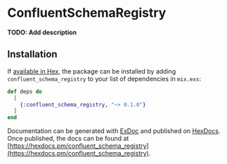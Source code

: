 # ConfluentSchemaRegistry

**TODO: Add description**

## Installation

If [available in Hex](https://hex.pm/docs/publish), the package can be installed
by adding `confluent_schema_registry` to your list of dependencies in `mix.exs`:

```elixir
def deps do
  [
    {:confluent_schema_registry, "~> 0.1.0"}
  ]
end
```

Documentation can be generated with [ExDoc](https://github.com/elixir-lang/ex_doc)
and published on [HexDocs](https://hexdocs.pm). Once published, the docs can
be found at [https://hexdocs.pm/confluent_schema_registry](https://hexdocs.pm/confluent_schema_registry).

